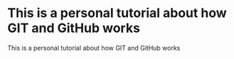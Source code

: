 
# This is a personal tutorial about how GIT and GitHub works


This is a personal tutorial about how GIT and GitHub works